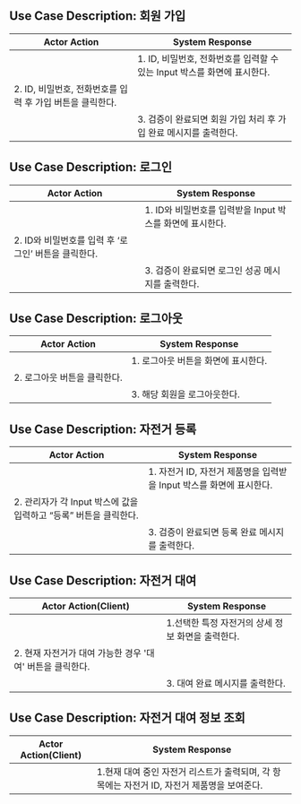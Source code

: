 ## Use Case Description: 회원 가입

| Actor Action                                              | System Response                                                          |
| --------------------------------------------------------- | ------------------------------------------------------------------------ |
|                                                           | 1. ID, 비밀번호, 전화번호를 입력할 수 있는 Input 박스를 화면에 표시한다. |
| 2. ID, 비밀번호, 전화번호를 입력 후 가입 버튼을 클릭한다. |                                                                          |
|                                                           | 3. 검증이 완료되면 회원 가입 처리 후 가입 완료 메시지를 출력한다.        |

## Use Case Description: 로그인

| Actor Action                                         | System Response                                           |
| ---------------------------------------------------- | --------------------------------------------------------- |
|                                                      | 1. ID와 비밀번호를 입력받을 Input 박스를 화면에 표시한다. |
| 2. ID와 비밀번호를 입력 후 ‘로그인’ 버튼을 클릭한다. |                                                           |
|                                                      | 3. 검증이 완료되면 로그인 성공 메시지를 출력한다.         |

## Use Case Description: 로그아웃

| Actor Action                 | System Response                     |
| ---------------------------- | ----------------------------------- |
|                              | 1. 로그아웃 버튼을 화면에 표시한다. |
| 2. 로그아웃 버튼을 클릭한다. |                                     |
|                              | 3. 해당 회원을 로그아웃한다.        |

## Use Case Description: 자전거 등록

| Actor Action                                                      | System Response                                                      |
| ----------------------------------------------------------------- | -------------------------------------------------------------------- |
|                                                                   | 1. 자전거 ID, 자전거 제품명을 입력받을 Input 박스를 화면에 표시한다. |
| 2. 관리자가 각 Input 박스에 값을 입력하고 “등록” 버튼을 클릭한다. |                                                                      |
|                                                                   | 3. 검증이 완료되면 등록 완료 메시지를 출력한다.                      |

## Use Case Description: 자전거 대여

| Actor Action(Client)                                      | System Response                                   |
| --------------------------------------------------------- | ------------------------------------------------- |
|                                                           | 1.선택한 특정 자전거의 상세 정보 화면을 출력한다. |
| 2. 현재 자전거가 대여 가능한 경우 '대여' 버튼을 클릭한다. |                                                   |
|                                                           | 3. 대여 완료 메시지를 출력한다.                   |

## Use Case Description: 자전거 대여 정보 조회

| Actor Action(Client) | System Response                                                                             |
| -------------------- | ------------------------------------------------------------------------------------------- |
|                      | 1.현재 대여 중인 자전거 리스트가 출력되며, 각 항목에는 자전거 ID, 자전거 제품명을 보여준다. |

